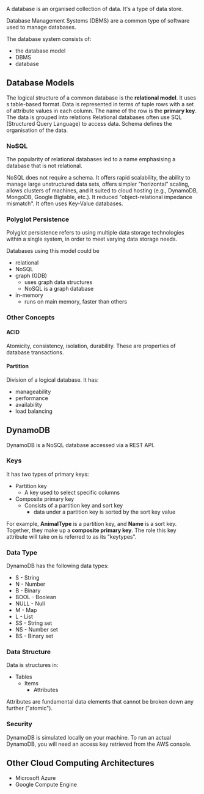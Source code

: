 A database is an organised collection of data. It's a type of data store. 

Database Management Systems (DBMS) are a common type of software used to manage databases. 

The database system consists of:
- the database model
- DBMS
- database

## Database Models
The logical structure of a common database is the **relational model**. It uses s table-based format. Data is represented in terms of tuple rows with a set of attribute values in each column. The name of the row is the **primary key**. The data is grouped into relations Relational databases often use SQL (Structured Query Language) to access data. Schema defines the organisation of the data.

### NoSQL
The popularity of relational databases led to a name emphasising a database that is not relational.

NoSQL does not require a schema. It offers rapid scalability, the ability to manage large unstructured data sets, offers simpler "horizontal" scaling, allows clusters of machines, and it suited to cloud hosting (e.g., DynamoDB, MongoDB, Google Bigtable, etc.). It reduced "object-relational impedance mismatch". It often uses Key-Value databases.

### Polyglot Persistence
Polyglot persistence refers to using multiple data storage technologies within a single system, in order to meet varying data storage needs.

Databases using this model could be
- relational
- NoSQL
- graph (GDB)
	- uses graph data structures
	- NoSQL is a graph database
- in-memory
	- runs on main memory, faster than others

### Other Concepts
#### ACID
Atomicity, consistency, isolation, durability.
These are properties of database transactions.

#### Partition
Division of a logical database. It has:
- manageability
- performance
- availability
- load balancing


## DynamoDB
DynamoDB is a NoSQL database accessed via a REST API. 

### Keys
It has two types of primary keys:
- Partition key
	- A key used to select specific columns
- Composite primary key
	- Consists of a partition key and sort key
		- data under a partition key is sorted by the sort key value

For example,
**AnimalType** is a partition key, and **Name** is a sort key. Together, they make up a **composite primary key**. The role this key attribute will take on is referred to as its "keytypes".

### Data Type
DynamoDB has the following data types:
- S - String
- N - Number
- B - Binary
- BOOL - Boolean
- NULL - Null
- M - Map
- L - List
- SS - String set
- NS - Number set
- BS - Binary set

### Data Structure
Data is structures in:
- Tables
	- Items
		- Attributes

Attributes are fundamental data elements that cannot be broken down any further ("atomic").

### Security
DynamoDB is simulated locally on your machine. To run an actual DynamoDB, you will need an access key retrieved from the AWS console.

## Other Cloud Computing Architectures
- Microsoft Azure
- Google Compute Engine